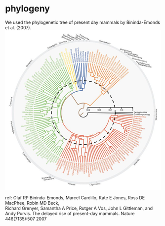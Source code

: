 # phylogeny 
We used the phylogenetic tree of present day mammals by Bininda-Emonds et al. (2007). 
![](nature05634-f1.2.jpg)

ref: Olaf RP Bininda-Emonds, Marcel Cardillo, Kate E Jones, Ross DE MacPhee, Robin MD Beck,  
Richard Grenyer, Samantha A Price, Rutger A Vos, John L Gittleman, and Andy Purvis. The 
delayed rise of present-day mammals. Nature 446(7135):507 2007
